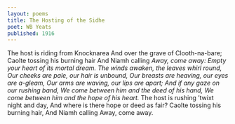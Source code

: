 ```yaml
---
layout: poems
title: The Hosting of the Sidhe
poet: WB Yeats
published: 1916
---
```

The host is riding from Knocknarea
And over the grave of Clooth-na-bare;
Caolte tossing his burning hair
And Niamh calling *Away, come away:*
*Empty your heart of its mortal dream.*
*The winds awaken, the leaves whirl round,*
*Our cheeks are pale, our hair is unbound,*
*Our breasts are heaving, our eyes are a-gleam,*
*Our arms are waving, our lips are apart;*
*And if any gaze on our rushing band,*
*We come between him and the deed of his hand,*
*We come between him and the hope of his heart.*
The host is rushing ’twixt night and day,
And where is there hope or deed as fair?
Caolte tossing his burning hair,
And Niamh calling Away, come away.